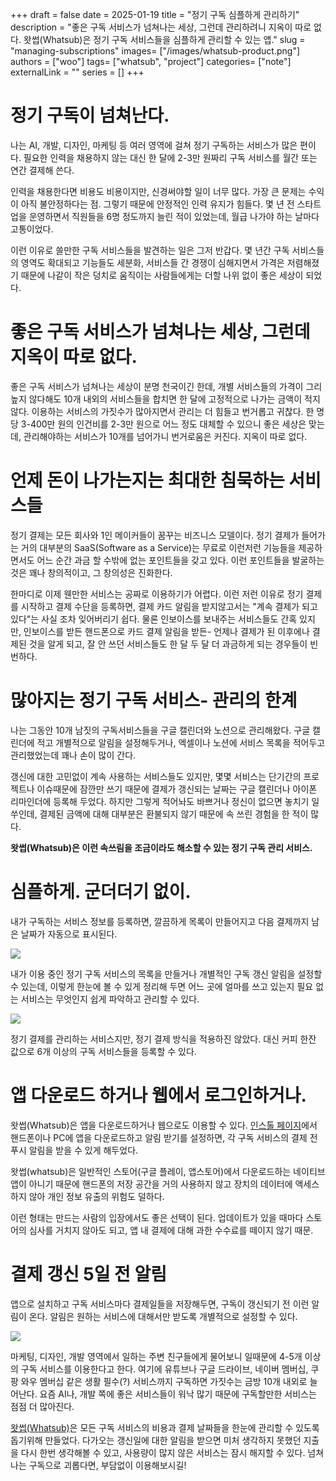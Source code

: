 +++ 
draft = false
date = 2025-01-19
title = "정기 구독 심플하게 관리하기"
description = "좋은 구독 서비스가 넘쳐나는 세상, 그런데 관리하려니 지옥이 따로 없다. 왓썹(Whatsub)은 정기 구독 서비스들을 심플하게 관리할 수 있는 앱."
slug = "managing-subscriptions"
images= ["/images/whatsub-product.png"]
authors = ["woo"]
tags= ["whatsub", "project"]
categories= ["note"]
externalLink = ""
series = []
+++

# 정기 구독이 넘쳐난다.
나는 AI, 개발, 디자인, 마케팅 등 여러 영역에 걸쳐 정기 구독하는 서비스가 많은 편이다. 필요한 인력을 채용하지 않는 대신 한 달에 2-3만 원짜리 구독 서비스를 월간 또는 연간 결제해 쓴다.

인력을 채용한다면 비용도 비용이지만, 신경써야할 일이 너무 많다. 가장 큰 문제는 수익이 아직 불안정하다는 점. 그렇기 때문에 안정적인 인력 유지가 힘들다. 몇 년 전 스타트업을 운영하면서 직원들을 6명 정도까지 늘린 적이 있었는데, 월급 나가야 하는 날마다 고통이었다. 

이런 이유로 쓸만한 구독 서비스들을 발견하는 일은 그저 반갑다. 몇 년간 구독 서비스들의 영역도 확대되고 기능들도 세분화, 서비스들 간 경쟁이 심해지면서 가격은 저렴해졌기 때문에 나같이 작은 덩치로 움직이는 사람들에게는 더할 나위 없이 좋은 세상이 되었다. 

# 좋은 구독 서비스가 넘쳐나는 세상, 그런데 지옥이 따로 없다.
좋은 구독 서비스가 넘쳐나는 세상이 분명 천국이긴 한데, 개별 서비스들의 가격이 그리 높지 않다해도 10개 내외의 서비스들을 합치면 한 달에 고정적으로 나가는 금액이 적지 않다. 이용하는 서비스의 가짓수가 많아지면서 관리는 더 힘들고 번거롭고 귀찮다. 한 명당 3-400만 원의 인건비를 2-3만 원으로 어느 정도 대체할 수 있으니 좋은 세상은 맞는데, 관리해야하는 서비스가 10개를 넘어가니 번거로움은 커진다. 지옥이 따로 없다. 

# 언제 돈이 나가는지는 최대한 침묵하는 서비스들
정기 결제는 모든 회사와 1인 메이커들이 꿈꾸는 비즈니스 모델이다. 정기 결제가 들어가는 거의 대부분의 SaaS(Software as a Service)는 무료로 이런저런 기능들을 제공하면서도 어느 순간 과금 할 수밖에 없는 포인트들을 갖고 있다. 이런 포인트들을 발굴하는 것은 꽤나 창의적이고, 그 창의성은 진화한다. 

한마디로 이제 웬만한 서비스는 공짜로 이용하기가 어렵다. 이런 저런 이유로 정기 결제를 시작하고 결제 수단을 등록하면, 결제 카드 알림을 받지않고서는 "계속 결제가 되고 있다"는 사실 조차 잊어버리기 쉽다. 물론 인보이스를 보내주는 서비스들도 간혹 있지만, 인보이스를 받든 핸드폰으로 카드 결제 알림을 받든- 언제나 결제가 된 이후에나 결제된 것을 알게 되고, 잘 안 쓰던 서비스들도 한 달 두 달 더 과금하게 되는 경우들이 빈번하다. 

# 많아지는 정기 구독 서비스- 관리의 한계
나는 그동안 10개 남짓의 구독서비스들을 구글 캘린더와 노션으로 관리해왔다. 구글 캘린더에 적고 개별적으로 알림을 설정해두거나, 엑셀이나 노션에 서비스 목록을 적어두고 관리했었는데 꽤나 손이 많이 간다. 

갱신에 대한 고민없이 계속 사용하는 서비스들도 있지만, 몇몇 서비스는 단기간의 프로젝트나 이슈때문에 잠깐만 쓰기 때문에 결제가 갱신되는 날짜는 구글 캘린더나 아이폰 리마인더에 등록해 두었다. 하지만 그렇게 적어놔도 바쁘거나 정신이 없으면 놓치기 일쑤인데, 결제된 금액에 대해 대부분은 환불되지 않기 때문에 속 쓰린 경험을 한 적이 많다. 

**왓썹(Whatsub)은 이런 속쓰림을 조금이라도 해소할 수 있는 정기 구독 관리 서비스.**

# 심플하게. 군더더기 없이.  
내가 구독하는 서비스 정보를 등록하면, 깔끔하게 목록이 만들어지고 다음 결제까지 남은 날짜가 자동으로 표시된다. 

![](/images/whatsub-product.png)

내가 이용 중인 정기 구독 서비스의 목록을 만들거나 개별적인 구독 갱신 알림을 설정할 수 있는데, 이렇게 한눈에 볼 수 있게 정리해 두면 어느 곳에 얼마를 쓰고 있는지 필요 없는 서비스는 무엇인지 쉽게 파악하고 관리할 수 있다. 

![](/images/whatsub-product2.png)

정기 결제를 관리하는 서비스지만, 정기 결제 방식을 적용하진 않았다. 대신 커피 한잔 값으로 6개 이상의 구독 서비스들을 등록할 수 있다.

# 앱 다운로드 하거나 웹에서 로그인하거나.
왓썹(Whatsub)은 앱을 다운로드하거나 웹으로도 이용할 수 있다. [인스톨 페이지](https://install.page/whatsub)에서 핸드폰이나 PC에 앱을 다운로드하고 알림 받기를 설정하면, 각 구독 서비스의 결제 전 푸시 알림을 받을 수 있게 해두었다.

왓썹(whatsub)은 일반적인 스토어(구글 플레이, 앱스토어)에서 다운로드하는 네이티브 앱이 아니기 때문에 핸드폰의 저장 공간을 거의 사용하지 않고 장치의 데이터에 액세스 하지 않아 개인 정보 유출의 위험도 덜하다. 

이런 형태는 만드는 사람의 입장에서도 좋은 선택이 된다. 업데이트가 있을 때마다 스토어의 심사를 거치지 않아도 되고, 앱 내 결제에 대해 과한 수수료를 떼이지 않기 때문.

# 결제 갱신 5일 전 알림
앱으로 설치하고 구독 서비스마다 결제일들을 저장해두면, 구독이 갱신되기 전 이런 알림이 온다. 알림은 원하는 서비스에 대해서만 받도록 개별적으로 설정할 수 있다.

![](/images/whatsub_product3.png)

마케팅, 디자인, 개발 영역에서 일하는 주변 친구들에게 물어보니 일때문에 4-5개 이상의 구독 서비스를 이용한다고 한다. 여기에 유튜브나 구글 드라이브, 네이버 멤버십, 쿠팡 와우 멤버십 같은 생활 필수(?) 서비스까지 구독하면 가짓수는 금방 10개 내외로 늘어난다. 요즘 AI나, 개발 쪽에 좋은 서비스들이 워낙 많기 때문에 구독할만한 서비스는 점점 더 많아진다.

[왓썹(Whatsub)](https://whatsub.xyz)은 모든 구독 서비스의 비용과 결제 날짜들을 한눈에 관리할 수 있도록 돕기위해 만들었다. 다가오는 갱신일에 대한 알림을 받으면 미처 생각하지 못했던 지출을 다시 한번 생각해볼 수 있고, 사용량이 많지 않은 서비스는 잠시 해지할 수 있다. 넘쳐나는 구독으로 괴롭다면, 부담없이 이용해보시길! 

